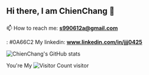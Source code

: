 ## Hi there, I am ChienChang 👋
###
📫 How to reach me: **s990612a@gmail.com**

: #0A66C2 My linkedin: **www.linkedin.com/in/jjj0425**

![ChienChang's GitHub stats](https://github-readme-stats.vercel.app/api?username=jjj0425&show_icons=true&theme=transparent)


You're My
![Visitor Count](https://profile-counter.glitch.me/NeroHin/count.svg)
visitor


<!--
**jjj0425/jjj0425** is a ✨ _special_ ✨ repository because its `README.md` (this file) appears on your GitHub profile.

Here are some ideas to get you started:

- 🔭 I’m currently working on ...
- 🌱 I’m currently learning ...
- 👯 I’m looking to collaborate on ...
- 🤔 I’m looking for help with ...
- 💬 Ask me about ...
- 📫 How to reach me: ...
- 😄 Pronouns: ...
- ⚡ Fun fact: ...
-->
